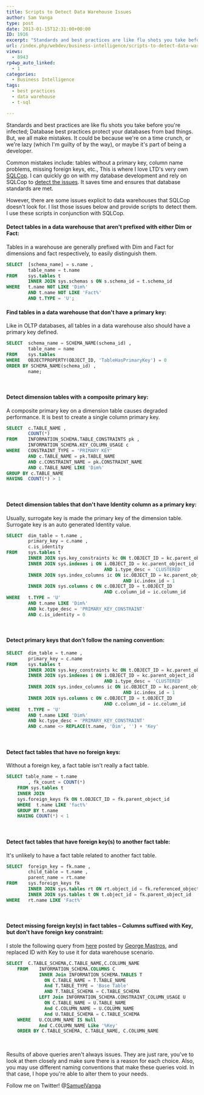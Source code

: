 ```yaml
---
title: Scripts to Detect Data Warehouse Issues
author: Sam Vanga
type: post
date: 2013-01-15T12:31:00+00:00
ID: 1916
excerpt: "Standards and best practices are like flu shots you take before you're infected; Database best practices protect your databases from bad things. But, we all make mistakes. It could be because we're on a time crunch, or we're lazy (which I'm guilty of by&hellip;"
url: /index.php/webdev/business-intelligence/scripts-to-detect-data-warehouse/
views:
  - 8943
rp4wp_auto_linked:
  - 1
categories:
  - Business Intelligence
tags:
  - best practices
  - data warehouse
  - t-sql

---
```

Standards and best practices are like flu shots you take before you're infected; Database best practices protect your databases from bad things. But, we all make mistakes. It could be because we're on a time crunch, or we're lazy (which I'm guilty of by the way), or maybe it's part of being a developer.

Common mistakes include: tables without a primary key, column name problems, missing foreign keys, etc., This is where I love LTD's very own [SQLCop][1]. I can quickly go on with my database development and rely on SQLCop to [detect the issues][2]. It saves time and ensures that database standards are met.

However, there are some issues explicit to data warehouses that SQLCop doesn't look for. I list those issues below and provide scripts to detect them. I use these scripts in conjunction with SQLCop.

#### Detect tables in a data warehouse that aren't prefixed with either Dim or Fact:

Tables in a warehouse are generally prefixed with Dim and Fact for dimensions and fact respectively, to easily distinguish them.

```sql
SELECT  [schema_name] = s.name ,
        table_name = t.name
FROM    sys.tables t
        INNER JOIN sys.schemas s ON s.schema_id = t.schema_id
WHERE   t.name NOT LIKE 'Dim%'
        AND t.name NOT LIKE 'Fact%'
        AND t.TYPE = 'U';
```
</p> 

#### Find tables in a data warehouse that don't have a primary key:

Like in OLTP databases, all tables in a data warehouse also should have a primary key defined.

```sql
SELECT  schema_name = SCHEMA_NAME(schema_id) ,
        table_name = name
FROM    sys.tables
WHERE   OBJECTPROPERTY(OBJECT_ID, 'TableHasPrimaryKey') = 0
ORDER BY SCHEMA_NAME(schema_id) ,
        name;
```

 

#### Detect dimension tables with a composite primary key:

A composite primary key on a dimension table causes degraded performance. It is best to create a single column primary key.

```sql
SELECT  c.TABLE_NAME ,
        COUNT(*)
FROM    INFORMATION_SCHEMA.TABLE_CONSTRAINTS pk ,
        INFORMATION_SCHEMA.KEY_COLUMN_USAGE c
WHERE   CONSTRAINT_TYPE = 'PRIMARY KEY'
        AND c.TABLE_NAME = pk.TABLE_NAME
        AND c.CONSTRAINT_NAME = pk.CONSTRAINT_NAME
        AND c.TABLE_NAME LIKE 'Dim%'
GROUP BY c.TABLE_NAME
HAVING  COUNT(*) > 1
```

 

#### Detect dimension tables that don't have Identity column as a primary key:

Usually, surrogate key is made the primary key of the dimension table. Surrogate key is an auto generated Identity value.

```sql
SELECT  dim_table = t.name ,
        primary_key = c.name ,
        c.is_identity
FROM    sys.tables t
        INNER JOIN sys.key_constraints kc ON t.OBJECT_ID = kc.parent_object_id
        INNER JOIN sys.indexes i ON i.OBJECT_ID = kc.parent_object_id
                                    AND i.type_desc = 'CLUSTERED'
        INNER JOIN sys.index_columns ic ON ic.OBJECT_ID = kc.parent_object_id
                                           AND ic.index_id = 1
        INNER JOIN sys.columns c ON c.OBJECT_ID = t.OBJECT_ID
                                    AND c.column_id = ic.column_id
WHERE   t.TYPE = 'U'
        AND t.name LIKE 'Dim%'
        AND kc.type_desc = 'PRIMARY_KEY_CONSTRAINT'
        AND c.is_identity = 0
```

 

#### Detect primary keys that don't follow the naming convention:

```sql
SELECT  dim_table = t.name ,
        primary_key = c.name
FROM    sys.tables t
        INNER JOIN sys.key_constraints kc ON t.OBJECT_ID = kc.parent_object_id
        INNER JOIN sys.indexes i ON i.OBJECT_ID = kc.parent_object_id
                                    AND i.type_desc = 'CLUSTERED'
        INNER JOIN sys.index_columns ic ON ic.OBJECT_ID = kc.parent_object_id
                                           AND ic.index_id = 1
        INNER JOIN sys.columns c ON c.OBJECT_ID = t.OBJECT_ID
                                    AND c.column_id = ic.column_id
WHERE   t.TYPE = 'U'
        AND t.name LIKE 'Dim%'
        AND kc.type_desc = 'PRIMARY_KEY_CONSTRAINT'
        AND c.name <> REPLACE(t.name, 'Dim', '') + 'Key'
```

 

#### Detect fact tables that have no foreign keys:

Without a foreign key, a fact table isn't really a fact table.

```sql
SELECT table_name = t.name
		, fk_count = COUNT(*)
    FROM sys.tables t
    INNER JOIN
    sys.foreign_keys fk ON t.OBJECT_ID = fk.parent_object_id
    WHERE  t.name LIKE 'fact%'
    GROUP BY t.name
    HAVING COUNT(*) < 1  
```

 

#### Detect fact tables that have foreign key(s) to another fact table:

It's unlikely to have a fact table related to another fact table.

```sql
SELECT  foreign_key = fk.name ,
        child_table = t.name ,
        parent_name = rt.name
FROM    sys.foreign_keys fk
        INNER JOIN sys.tables rt ON rt.object_id = fk.referenced_object_id
        INNER JOIN sys.tables t ON t.object_id = fk.parent_object_id
WHERE   rt.name LIKE 'Fact%'
```

 

#### Detect missing foreign key(s) in fact tables – Columns suffixed with Key, but don't have foreign key constraint:

I stole the following query from [here][3] posted by [George Mastros][4], and replaced ID with Key to use it for data warehouse scenario.

```sql
SELECT  C.TABLE_SCHEMA,C.TABLE_NAME,C.COLUMN_NAME
    FROM    INFORMATION_SCHEMA.COLUMNS C          
            INNER Join INFORMATION_SCHEMA.TABLES T            
              ON C.TABLE_NAME = T.TABLE_NAME    
              And T.TABLE_TYPE = 'Base Table'
              AND T.TABLE_SCHEMA = C.TABLE_SCHEMA        
            LEFT Join INFORMATION_SCHEMA.CONSTRAINT_COLUMN_USAGE U            
              ON C.TABLE_NAME = U.TABLE_NAME            
              And C.COLUMN_NAME = U.COLUMN_NAME
              And U.TABLE_SCHEMA = C.TABLE_SCHEMA
    WHERE   U.COLUMN_NAME IS Null          
            And C.COLUMN_NAME Like '%Key'
    ORDER BY C.TABLE_SCHEMA, C.TABLE_NAME, C.COLUMN_NAME
```

 

Results of above queries aren't always issues. They are just rare, you've to look at them closely and make sure there is a reason for each choice. Also, you may use different naming conventions that make these queries void. In that case, I hope you're able to alter them to your needs.

Follow me on Twitter! @[SamuelVanga][5]

 [1]: http://sqlcop.ltd.local/ "SQLCop"
 [2]: http://sqlcop.ltd.local/detectedissues.php "SQLCop detects these issues"
 [3]: /index.php/DataMgmt/DataDesign/missing-foreign-key-constraints "missing foreign keys sql cop"
 [4]: /index.php/All/?disp=authdir&author=10 "George M"
 [5]: /twitter.com/SamuelVanga "SamuelVanga Twitter"